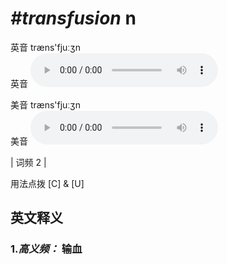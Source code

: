 # ***\#transfusion*** n
英音 træns'fjuːʒn  
英音
<audio src="./media/transfusion-B.aac" controls="controls"></audio>

美音 træns'fjuːʒn  
美音
<audio src="./media/transfusion.aac" controls="controls"></audio>



| 词频 2 |  

用法点拨  [C] & [U]

英文释义
---
### 1.*高义频：* **输血**  


